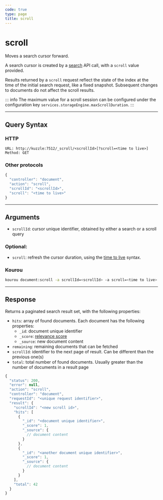 ```yaml
---
code: true
type: page
title: scroll
---
```


# scroll

Moves a search cursor forward.

A search cursor is created by a [search](/core/2/api/controllers/document/search) API call, with a `scroll` value provided.

Results returned by a `scroll` request reflect the state of the index at the time of the initial search request, like a fixed snapshot. Subsequent changes to documents do not affect the scroll results.

::: info
The maximum value for a scroll session can be configured under the configuration key `services.storageEngine.maxScrollDuration`.
:::

---

## Query Syntax

### HTTP

```http
URL: http://kuzzle:7512/_scroll/<scrollId>[?scroll=<time to live>]
Method: GET
```

### Other protocols

```js
{
  "controller": "document",
  "action": "scroll",
  "scrollId": "<scrollId>",
  "scroll": "<time to live>"
}
```

---

## Arguments

- `scrollId`: cursor unique identifier, obtained by either a search or a scroll query

### Optional:

- `scroll`: refresh the cursor duration, using the [time to live](https://www.elastic.co/guide/en/elasticsearch/reference/7.4/common-options.html#time-units) syntax.

### Kourou

```bash
kourou document:scroll -a scrollId=<scrollId> -a scroll=<time to live>
```

---

## Response

Returns a paginated search result set, with the following properties:

- `hits`: array of found documents. Each document has the following properties:
  - `_id`: document unique identifier
  - `_score`: [relevance score](https://www.elastic.co/guide/en/elasticsearch/guide/current/relevance-intro.html)
  - `_source`: new document content
- `remaining`: remaining documents that can be fetched <SinceBadge version="2.4.0"/>
- `scrollId`: identifier to the next page of result. Can be different than the previous one(s)
- `total`: total number of found documents. Usually greater than the number of documents in a result page

```js
{
  "status": 200,
  "error": null,
  "action": "scroll",
  "controller": "document",
  "requestId": "<unique request identifier>",
  "result": {
    "scrollId": "<new scroll id>",
    "hits": [
      {
        "_id": "<document unique identifier>",
        "_score": 1,
        "_source": {
          // document content
        }
      },
      {
        "_id": "<another document unique identifier>",
        "_score": 1,
        "_source": {
          // document content
        }
      }
    ],
    "total": 42
  }
}
```
